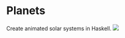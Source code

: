 # Planets
Create animated solar systems in Haskell.
<img src="https://cdn.rawgit.com/JamesFrost/Planets/master/planets.svg" />
